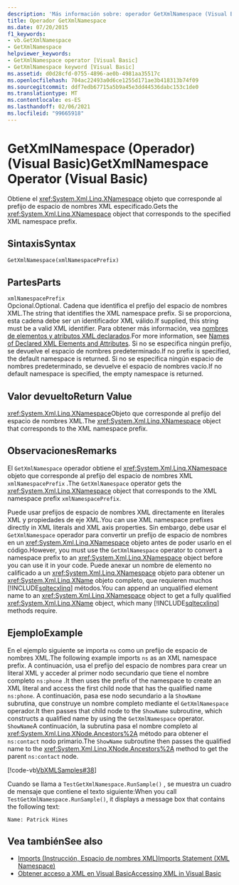 ```yaml
---
description: 'Más información sobre: operador GetXmlNamespace (Visual Basic)'
title: Operador GetXmlNamespace
ms.date: 07/20/2015
f1_keywords:
- vb.GetXmlNamespace
- GetXmlNamespace
helpviewer_keywords:
- GetXmlNamespace operator [Visual Basic]
- GetXmlNamespace keyword [Visual Basic]
ms.assetid: d0d28cfd-0755-4896-ae0b-4981aa35517c
ms.openlocfilehash: 704ac22493a0d6ce1255d171ae3b418313b74f09
ms.sourcegitcommit: ddf7edb67715a5b9a45e3dd44536dabc153c1de0
ms.translationtype: MT
ms.contentlocale: es-ES
ms.lasthandoff: 02/06/2021
ms.locfileid: "99665918"
---
```

# <a name="getxmlnamespace-operator-visual-basic"></a><span data-ttu-id="54f55-103">GetXmlNamespace (Operador) (Visual Basic)</span><span class="sxs-lookup"><span data-stu-id="54f55-103">GetXmlNamespace Operator (Visual Basic)</span></span>

<span data-ttu-id="54f55-104">Obtiene el <xref:System.Xml.Linq.XNamespace> objeto que corresponde al prefijo de espacio de nombres XML especificado.</span><span class="sxs-lookup"><span data-stu-id="54f55-104">Gets the <xref:System.Xml.Linq.XNamespace> object that corresponds to the specified XML namespace prefix.</span></span>  
  
## <a name="syntax"></a><span data-ttu-id="54f55-105">Sintaxis</span><span class="sxs-lookup"><span data-stu-id="54f55-105">Syntax</span></span>  
  
```vb  
GetXmlNamespace(xmlNamespacePrefix)  
```  
  
## <a name="parts"></a><span data-ttu-id="54f55-106">Partes</span><span class="sxs-lookup"><span data-stu-id="54f55-106">Parts</span></span>  

 `xmlNamespacePrefix`  
 <span data-ttu-id="54f55-107">Opcional.</span><span class="sxs-lookup"><span data-stu-id="54f55-107">Optional.</span></span> <span data-ttu-id="54f55-108">Cadena que identifica el prefijo del espacio de nombres XML.</span><span class="sxs-lookup"><span data-stu-id="54f55-108">The string that identifies the XML namespace prefix.</span></span> <span data-ttu-id="54f55-109">Si se proporciona, esta cadena debe ser un identificador XML válido.</span><span class="sxs-lookup"><span data-stu-id="54f55-109">If supplied, this string must be a valid XML identifier.</span></span> <span data-ttu-id="54f55-110">Para obtener más información, vea [nombres de elementos y atributos XML declarados](../../programming-guide/language-features/xml/names-of-declared-xml-elements-and-attributes.md).</span><span class="sxs-lookup"><span data-stu-id="54f55-110">For more information, see [Names of Declared XML Elements and Attributes](../../programming-guide/language-features/xml/names-of-declared-xml-elements-and-attributes.md).</span></span> <span data-ttu-id="54f55-111">Si no se especifica ningún prefijo, se devuelve el espacio de nombres predeterminado.</span><span class="sxs-lookup"><span data-stu-id="54f55-111">If no prefix is specified, the default namespace is returned.</span></span> <span data-ttu-id="54f55-112">Si no se especifica ningún espacio de nombres predeterminado, se devuelve el espacio de nombres vacío.</span><span class="sxs-lookup"><span data-stu-id="54f55-112">If no default namespace is specified, the empty namespace is returned.</span></span>  
  
## <a name="return-value"></a><span data-ttu-id="54f55-113">Valor devuelto</span><span class="sxs-lookup"><span data-stu-id="54f55-113">Return Value</span></span>  

 <span data-ttu-id="54f55-114"><xref:System.Xml.Linq.XNamespace>Objeto que corresponde al prefijo del espacio de nombres XML.</span><span class="sxs-lookup"><span data-stu-id="54f55-114">The <xref:System.Xml.Linq.XNamespace> object that corresponds to the XML namespace prefix.</span></span>  
  
## <a name="remarks"></a><span data-ttu-id="54f55-115">Observaciones</span><span class="sxs-lookup"><span data-stu-id="54f55-115">Remarks</span></span>  

 <span data-ttu-id="54f55-116">El `GetXmlNamespace` operador obtiene el <xref:System.Xml.Linq.XNamespace> objeto que corresponde al prefijo del espacio de nombres XML `xmlNamespacePrefix` .</span><span class="sxs-lookup"><span data-stu-id="54f55-116">The `GetXmlNamespace` operator gets the <xref:System.Xml.Linq.XNamespace> object that corresponds to the XML namespace prefix `xmlNamespacePrefix`.</span></span>  
  
 <span data-ttu-id="54f55-117">Puede usar prefijos de espacio de nombres XML directamente en literales XML y propiedades de eje XML.</span><span class="sxs-lookup"><span data-stu-id="54f55-117">You can use XML namespace prefixes directly in XML literals and XML axis properties.</span></span> <span data-ttu-id="54f55-118">Sin embargo, debe usar el `GetXmlNamespace` operador para convertir un prefijo de espacio de nombres en un <xref:System.Xml.Linq.XNamespace> objeto antes de poder usarlo en el código.</span><span class="sxs-lookup"><span data-stu-id="54f55-118">However, you must use the `GetXmlNamespace` operator to convert a namespace prefix to an <xref:System.Xml.Linq.XNamespace> object before you can use it in your code.</span></span> <span data-ttu-id="54f55-119">Puede anexar un nombre de elemento no calificado a un <xref:System.Xml.Linq.XNamespace> objeto para obtener un <xref:System.Xml.Linq.XName> objeto completo, que requieren muchos [!INCLUDE[sqltecxlinq](~/includes/sqltecxlinq-md.md)] métodos.</span><span class="sxs-lookup"><span data-stu-id="54f55-119">You can append an unqualified element name to an <xref:System.Xml.Linq.XNamespace> object to get a fully qualified <xref:System.Xml.Linq.XName> object, which many [!INCLUDE[sqltecxlinq](~/includes/sqltecxlinq-md.md)] methods require.</span></span>  
  
## <a name="example"></a><span data-ttu-id="54f55-120">Ejemplo</span><span class="sxs-lookup"><span data-stu-id="54f55-120">Example</span></span>  

 <span data-ttu-id="54f55-121">En el ejemplo siguiente se importa `ns` como un prefijo de espacio de nombres XML.</span><span class="sxs-lookup"><span data-stu-id="54f55-121">The following example imports `ns` as an XML namespace prefix.</span></span> <span data-ttu-id="54f55-122">A continuación, usa el prefijo del espacio de nombres para crear un literal XML y acceder al primer nodo secundario que tiene el nombre completo `ns:phone` .</span><span class="sxs-lookup"><span data-stu-id="54f55-122">It then uses the prefix of the namespace to create an XML literal and access the first child node that has the qualified name `ns:phone`.</span></span> <span data-ttu-id="54f55-123">A continuación, pasa ese nodo secundario a la `ShowName` subrutina, que construye un nombre completo mediante el `GetXmlNamespace` operador.</span><span class="sxs-lookup"><span data-stu-id="54f55-123">It then passes that child node to the `ShowName` subroutine, which constructs a qualified name by using the `GetXmlNamespace` operator.</span></span> <span data-ttu-id="54f55-124">`ShowName`A continuación, la subrutina pasa el nombre completo al <xref:System.Xml.Linq.XNode.Ancestors%2A> método para obtener el `ns:contact` nodo primario.</span><span class="sxs-lookup"><span data-stu-id="54f55-124">The `ShowName` subroutine then passes the qualified name to the <xref:System.Xml.Linq.XNode.Ancestors%2A> method to get the parent `ns:contact` node.</span></span>  
  
 [!code-vb[VbXMLSamples#38](~/samples/snippets/visualbasic/VS_Snippets_VBCSharp/VbXMLSamples/VB/GetXmlNamespace.vb#38)]  
  
 <span data-ttu-id="54f55-125">Cuando se llama a `TestGetXmlNamespace.RunSample()` , se muestra un cuadro de mensaje que contiene el texto siguiente:</span><span class="sxs-lookup"><span data-stu-id="54f55-125">When you call `TestGetXmlNamespace.RunSample()`, it displays a message box that contains the following text:</span></span>  
  
 `Name: Patrick Hines`  
  
## <a name="see-also"></a><span data-ttu-id="54f55-126">Vea también</span><span class="sxs-lookup"><span data-stu-id="54f55-126">See also</span></span>

- [<span data-ttu-id="54f55-127">Imports (Instrucción, Espacio de nombres XML)</span><span class="sxs-lookup"><span data-stu-id="54f55-127">Imports Statement (XML Namespace)</span></span>](../statements/imports-statement-xml-namespace.md)
- [<span data-ttu-id="54f55-128">Obtener acceso a XML en Visual Basic</span><span class="sxs-lookup"><span data-stu-id="54f55-128">Accessing XML in Visual Basic</span></span>](../../programming-guide/language-features/xml/accessing-xml.md)

